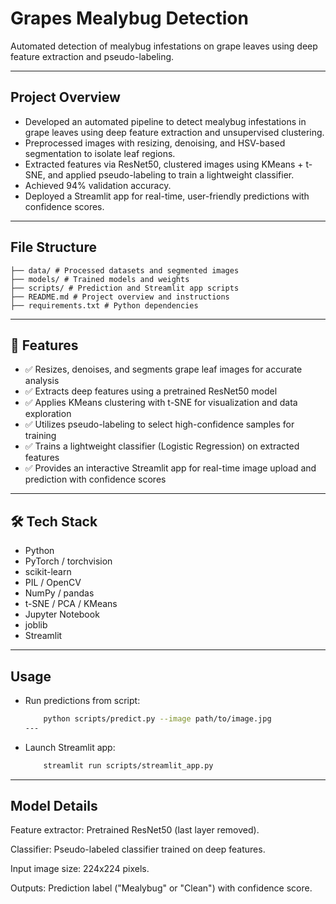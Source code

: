 # Grapes Mealybug Detection

Automated detection of mealybug infestations on grape leaves using deep feature extraction and pseudo-labeling.

---

## Project Overview

- Developed an automated pipeline to detect mealybug infestations in grape leaves using deep feature extraction and unsupervised clustering.
- Preprocessed images with resizing, denoising, and HSV-based segmentation to isolate leaf regions.
- Extracted features via ResNet50, clustered images using KMeans + t-SNE, and applied pseudo-labeling to train a lightweight classifier.
- Achieved 94% validation accuracy.
- Deployed a Streamlit app for real-time, user-friendly predictions with confidence scores.

---

## File Structure

    ├── data/ # Processed datasets and segmented images
    ├── models/ # Trained models and weights
    ├── scripts/ # Prediction and Streamlit app scripts
    ├── README.md # Project overview and instructions
    ├── requirements.txt # Python dependencies

---

## 📌 Features

- ✅ Resizes, denoises, and segments grape leaf images for accurate analysis  
- ✅ Extracts deep features using a pretrained ResNet50 model  
- ✅ Applies KMeans clustering with t-SNE for visualization and data exploration  
- ✅ Utilizes pseudo-labeling to select high-confidence samples for training  
- ✅ Trains a lightweight classifier (Logistic Regression) on extracted features  
- ✅ Provides an interactive Streamlit app for real-time image upload and prediction with confidence scores  
---

## 🛠️ Tech Stack

- Python
- PyTorch / torchvision
- scikit-learn
- PIL / OpenCV
- NumPy / pandas
- t-SNE / PCA / KMeans
- Jupyter Notebook
- joblib
- Streamlit

---
## Usage
- Run predictions from script:
    ```bash
        python scripts/predict.py --image path/to/image.jpg
    ---
- Launch Streamlit app:
    ```bash
        streamlit run scripts/streamlit_app.py

---

## Model Details
Feature extractor: Pretrained ResNet50 (last layer removed).

Classifier: Pseudo-labeled classifier trained on deep features.

Input image size: 224x224 pixels.

Outputs: Prediction label ("Mealybug" or "Clean") with confidence score.

